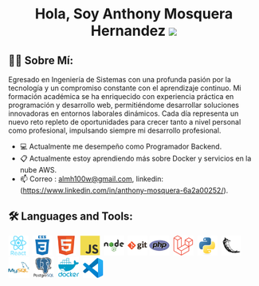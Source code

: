 
<div id="hey" align="center">
  <h1>
    Hola, Soy Anthony Mosquera Hernandez
    <img src="https://media.giphy.com/media/hvRJCLFzcasrR4ia7z/giphy.gif" width=40 />
  </h1>
</div>

## :man_technologist: Sobre Mí:
Egresado en Ingeniería de Sistemas con una profunda pasión por la tecnología y un compromiso constante con el aprendizaje continuo. Mi formación académica se ha enriquecido con experiencia práctica en programación y desarrollo web, permitiéndome desarrollar soluciones innovadoras en entornos laborales dinámicos. Cada día representa un nuevo reto repleto de oportunidades para crecer tanto a nivel personal como profesional, impulsando siempre mi desarrollo profesional.

- 💻 Actualmente me desempeño como Programador Backend.
- 📋 Actualmente estoy aprendiendo más sobre Docker y servicios en la nube AWS.
- 📫 Correo : [almh100w@gmail.com](almh100w@gmail.com), linkedin: (https://www.linkedin.com/in/anthony-mosquera-6a2a00252/).


## :hammer_and_wrench: Languages and Tools:
<div>
  <img src="https://github.com/devicons/devicon/blob/master/icons/react/react-original-wordmark.svg" title="React" alt="React" width="40" height="40"/>&nbsp;
  <img src="https://github.com/devicons/devicon/blob/master/icons/css3/css3-plain-wordmark.svg"  title="CSS3" alt="CSS" width="40" height="40"/>&nbsp;
  <img src="https://github.com/devicons/devicon/blob/master/icons/html5/html5-original.svg" title="HTML5" alt="HTML" width="40" height="40"/>&nbsp;
  <img src="https://github.com/devicons/devicon/blob/master/icons/javascript/javascript-original.svg" title="JavaScript" alt="JavaScript" width="40" height="40"/>&nbsp;
  <img src="https://github.com/devicons/devicon/blob/master/icons/nodejs/nodejs-original-wordmark.svg" title="NodeJS" alt="NodeJS" width="40" height="40"/>&nbsp;
  <img src="https://github.com/devicons/devicon/blob/master/icons/git/git-original-wordmark.svg" title="Git" **alt="Git" width="40" height="40"/>
  <img src="https://github.com/devicons/devicon/blob/master/icons/php/php-original.svg" title="Php" alt="Php" width="40" height="40"/>&nbsp;
  <img src="https://github.com/devicons/devicon/blob/master/icons/laravel/laravel-original.svg" title="Laravel" alt="Laravel" width="40" height="40"/>&nbsp;
  <img src="https://github.com/devicons/devicon/blob/master/icons/python/python-original.svg" title="Python" alt="Python" width="40" height="40"/>&nbsp;
  <img src="https://github.com/devicons/devicon/blob/master/icons/flask/flask-original.svg" title="Flask" alt="Flask" width="40" height="40"/>&nbsp;
  <img src="https://github.com/devicons/devicon/blob/master/icons/mysql/mysql-original-wordmark.svg" title="Mysql" alt="Mysql" width="42" height="42"/>&nbsp;
  <img src="https://github.com/devicons/devicon/blob/master/icons/postgresql/postgresql-original-wordmark.svg" title="PostgreSql" alt="PostgreSql" width="42" height="42"/>&nbsp;
  <img src="https://github.com/devicons/devicon/blob/master/icons/docker/docker-plain-wordmark.svg" title="Docker" alt="Docker" width="42" height="42"/>&nbsp;
 <img src="https://github.com/devicons/devicon/blob/master/icons/vscode/vscode-original.svg" title="Vsc" alt="Vsc" width="40" height="40"/>&nbsp;
</div>
